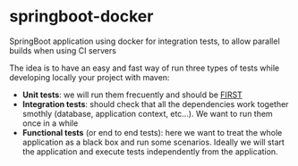 # springboot-docker
SpringBoot application using docker for integration tests, to allow parallel builds when using CI servers

The idea is to have an easy and fast way of run three types of tests while developing locally your project with maven:
* **Unit tests**: we will run them frecuently and should be [FIRST](https://pragprog.com/magazines/2012-01/unit-tests-are-first)
* **Integration tests**: should check that all the dependencies work together smothly (database, application context, etc...). We want to run them once in a while
* **Functional tests** (or end to end tests): here we want to treat the whole application as a black box and run some scenarios. Ideally we will start the application and execute tests independently from the application.

